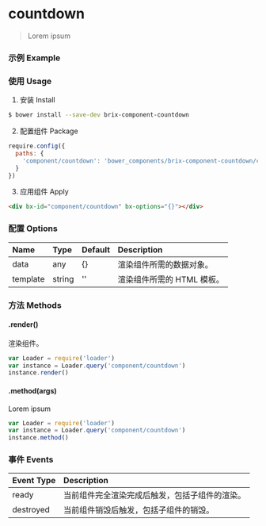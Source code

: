 # countdown

> Lorem ipsum

### 示例 Example

<div bx-id="component/countdown" bx-options="{}"></div>

### 使用 Usage

1. 安装 Install

  ```sh
  $ bower install --save-dev brix-component-countdown
  ```

2. 配置组件 Package

  ```js
  require.config({
    paths: {
      'component/countdown': 'bower_components/brix-component-countdown/countdown'
    }
  })
  ```

3. 应用组件 Apply

  ```html
  <div bx-id="component/countdown" bx-options="{}"></div>
  ```

### 配置 Options

Name | Type | Default | Description
:--- | :--- | :------ | :----------
data | any | {} | 渲染组件所需的数据对象。
template | string | '' | 渲染组件所需的 HTML 模板。

### 方法 Methods

#### .render()

渲染组件。

```js
var Loader = require('loader')
var instance = Loader.query('component/countdown')
instance.render()
```

#### .method(args)

Lorem ipsum

```js
var Loader = require('loader')
var instance = Loader.query('component/countdown')
instance.method()
```

### 事件 Events

Event Type | Description
:--------- | :----------
ready | 当前组件完全渲染完成后触发，包括子组件的渲染。
destroyed | 当前组件销毁后触发，包括子组件的销毁。

